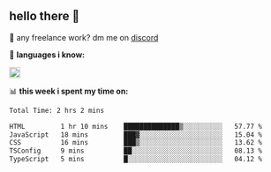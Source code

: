 ## hello there 👋

💼 any freelance work? dm me on [discord](https://discord.com/users/577571414186393661/)

🌸 **languages ​i know:**  

<img height="20" src="https://skillicons.dev/icons?i=js,ts,html,css,php,py,java&perline=50">

📊 **this week i spent my time on:**
<!--START_SECTION:waka-->

```txt
Total Time: 2 hrs 2 mins

HTML         1 hr 10 mins    ██████████████▒░░░░░░░░░░   57.77 %
JavaScript   18 mins         ███▓░░░░░░░░░░░░░░░░░░░░░   15.04 %
CSS          16 mins         ███▒░░░░░░░░░░░░░░░░░░░░░   13.62 %
TSConfig     9 mins          ██░░░░░░░░░░░░░░░░░░░░░░░   08.13 %
TypeScript   5 mins          █░░░░░░░░░░░░░░░░░░░░░░░░   04.12 %
```

<!--END_SECTION:waka-->

